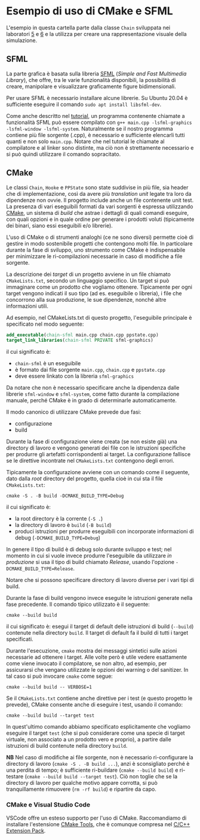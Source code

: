 # Esempio di uso di CMake e SFML

L'esempio in questa cartella parte dalla classe `Chain` sviluppata nei laboratori [5](../../labs/lab5/) e
[6](../../labs/lab6/) e la utilizza per creare una rappresentazione visuale della simulazione.

## SFML

La parte grafica è basata sulla libreria [SFML](https://sfml-dev.org/) (*Simple and Fast Multimedia Library*), che
offre, tra le varie funzionalità disponibili, la possibilità di creare, manipolare e visualizzare graficamente
figure bidimensionali.

Per usare SFML è necessario installare alcune librerie. Su Ubuntu 20.04 è sufficiente eseguire il comando `sudo apt
install libsfml-dev`.

Come anche descritto nel [tutorial](https://www.sfml-dev.org/tutorials/2.5/start-linux.php), un programma contenente
chiamate a funzionalità SFML può essere compilato con `g++ main.cpp -lsfml-graphics -lsfml-window -lsfml-system`.
Naturalmente se il nostro programma contiene più file sorgente (.cpp), è necessario e sufficiente elencarli tutti
quanti e non solo `main.cpp`. Notare che nel tutorial le chiamate al compilatore e al linker sono distinte, ma ciò non
è strettamente necessario e si può quindi utilizzare il comando sopracitato.

## CMake

Le classi `Chain`, `Hooke` e `PPState` sono state suddivise in più file, sia header che di implementazione, così da
avere più *translation unit* legate tra loro da dipendenze non ovvie. Il progetto include anche un file contenente
unit test. La presenza di vari eseguibili formati da vari sorgenti è espressa utilizzando [CMake](https://cmake.org/),
un sistema di *build* che astrae i dettagli di quali comandi eseguire, con quali opzioni e in quale ordine per generare i
prodotti voluti (tipicamente dei binari, siano essi eseguibili e/o librerie).

L'uso di CMake o di strumenti analoghi (ce ne sono diversi) permette cioè di gestire in modo sostenibile progetti che
contengono molti file. In particolare durante la fase di sviluppo, uno strumento come CMake è indispensabile per
minimizzare le ri-compilazioni necessarie in caso di modifiche a file sorgente.

La descrizione dei *target* di un progetto avviene in un file chiamato `CMakeLists.txt`, secondo un linguaggio
specifico. Un target si può immaginare come un prodotto che vogliamo ottenere. Tipicamente per ogni target vengono
indicati il suo tipo (ad es. eseguibile o libreria), i file che concorrono alla sua produzione, le sue dipendenze,
nonché altre informazioni utili.

Ad esempio, nel CMakeLists.txt di questo progetto, l'eseguibile principale è specificato nel modo seguente:

```cmake
add_executable(chain-sfml main.cpp chain.cpp ppstate.cpp)
target_link_libraries(chain-sfml PRIVATE sfml-graphics)
```

il cui significato è:

* `chain-sfml` è un eseguibile
* è formato dai file sorgente `main.cpp`, `chain.cpp` e `ppstate.cpp`
* deve essere linkato con la libreria `sfml-graphics`

Da notare che non è necessario specificare anche la dipendenza dalle librerie `sfml-window` e `sfml-system`, come fatto durante la compilazione manuale, perché CMake è in grado di determinarle automaticamente.

Il modo canonico di utilizzare CMake prevede due fasi:

* configurazione
* build

Durante la fase di configurazione viene creata (se non esiste già) una directory di lavoro e vengono generati dei file con le istruzioni specifiche per produrre gli artefatti corrispondenti ai target. La configurazione fallisce se le direttive incontrate nel `CMakeLists.txt` contengono degli errori.

Tipicamente la configurazione avviene con un comando come il seguente, dato dalla *root* directory del progetto, quella
cioè in cui sta il file `CMakeLists.txt`:

```shell
cmake -S . -B build -DCMAKE_BUILD_TYPE=Debug
```

il cui significato è:

* la root directory è la corrente (`-S .`)
* la directory di lavoro è `build` (`-B build`)
* produci istruzioni per produrre eseguibili con incorporate informazioni di debug (`-DCMAKE_BUILD_TYPE=Debug`)

In genere il tipo di build è di debug solo durante sviluppo e test; nel momento in cui si vuole invece produrre l'eseguibile da utilizzare *in produzione* si usa il tipo di build chiamato *Release*, usando l'opzione `-DCMAKE_BUILD_TYPE=Release`.

Notare che si possono specificare directory di lavoro diverse per i vari tipi di build.

Durante la fase di build vengono invece eseguite le istruzioni generate nella fase precedente. Il comando tipico utilizzato è il seguente:

```shell
cmake --build build
```

il cui significato è: esegui il target di default delle istruzioni di build (`--build`) contenute nella directory
`build`. Il target di default fa il build di tutti i target specificati.

Durante l'esecuzione, `cmake` mostra dei messaggi sintetici sulle azioni necessarie ad ottenere i target. Alle volte
però è utile vedere esattamente come viene invocato il compilatore, se non altro, ad esempio, per assicurarsi che
vengano utilizzate le opzioni dei warning o del sanitizer. In tal caso si può invocare `cmake` come segue:

```shell
cmake --build build -- VERBOSE=1
```

Se il `CMakeLists.txt` contiene anche direttive per i test (e questo progetto le prevede), CMake consente anche di eseguire i test, usando il comando:

```shell
cmake --build build --target test
```

In quest'ultimo comando abbiamo specificato esplicitamente che vogliamo eseguire il target `test` (che si può
considerare come una specie di target virtuale, non associato a un prodotto vero e proprio), a partire dalle istruzioni
di build contenute nella directory `build`.

**NB** Nel caso di modifiche ai file sorgente, non è necessario ri-configurare la directory di lavoro (`cmake -S . -B
build ...`), anzi è sconsigliato perché è una perdita di tempo; è sufficiente ri-buildare (`cmake --build build`) e
ri-testare (`cmake --build build --target test`). Ciò non toglie che se la directory di lavoro per qualche motivo
appare corrotta, si può tranquillamente rimuovere (`rm -rf build`) e ripartire da capo.

### CMake e Visual Studio Code

VSCode offre un esteso supporto per l'uso di CMake. Raccomandiamo di installare l'estensione [CMake Tools](https://marketplace.visualstudio.com/items?itemName=ms-vscode.cmake-tools), che è comunque compresa nel [C/C++ Extension Pack](https://marketplace.visualstudio.com/items?itemName=ms-vscode.cpptools-extension-pack).